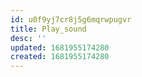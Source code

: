 ```yaml
---
id: u0f9yj7cr8j5g6mqrwpugvr
title: Play_sound
desc: ''
updated: 1681955174280
created: 1681955174280
---
```

